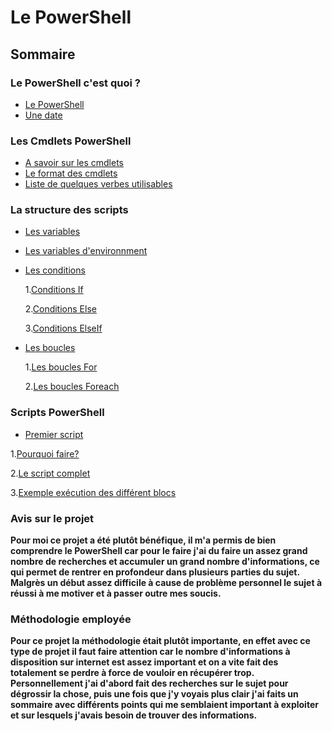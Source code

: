 # Le PowerShell
## Sommaire


### Le PowerShell c'est quoi ? 
* [Le PowerShell](https://github.com/RonanF-lab/PowerShell/blob/main/Le%20PowerShell%20c'est%20quoi/Le%20PowerShell.md#le-powershell-cest-quoi-)
* [Une date](https://github.com/RonanF-lab/PowerShell/blob/main/Le%20PowerShell%20c'est%20quoi/Le%20PowerShell.md#une-date-%C3%A0-retenir)

### Les Cmdlets PowerShell
* [A savoir sur les cmdlets](https://github.com/RonanF-lab/PowerShell/blob/main/Les%20Cmdlets%20PowerShell/Les%20cmdlets.md#les-cmdlets-powershell)
* [Le format des cmdlets](https://github.com/RonanF-lab/PowerShell/blob/main/Les%20Cmdlets%20PowerShell/Les%20cmdlets.md#le-format-des-cmdlets)
* [Liste de quelques verbes utilisables](https://github.com/RonanF-lab/PowerShell/blob/main/Les%20Cmdlets%20PowerShell/Les%20cmdlets.md#liste-de-quelques-verbes-utilisables)

### La structure des scripts
* [Les variables](https://github.com/RonanF-lab/PowerShell/blob/main/La%20structure%20des%20scripts/Les%20variables%20Powershell.md#les-variables-powershell)
* [Les variables d'environnment](https://github.com/RonanF-lab/PowerShell/blob/main/La%20structure%20des%20scripts/Variables%20d'environnement.md#les-variables-denvrionnement)
* [Les conditions](https://github.com/RonanF-lab/PowerShell/blob/main/La%20structure%20des%20scripts/Les%20conditions.md#les-conditions)
 
    1.[Conditions If](https://github.com/RonanF-lab/PowerShell/blob/main/La%20structure%20des%20scripts/Les%20conditions.md#condition-if)
  
    2.[Conditions Else](https://github.com/RonanF-lab/PowerShell/blob/main/La%20structure%20des%20scripts/Les%20conditions.md#condition-if--else)
  
    3.[Conditions ElseIf](https://github.com/RonanF-lab/PowerShell/blob/main/La%20structure%20des%20scripts/Les%20conditions.md#condition-if--elseif--else)
  
* [Les boucles](https://github.com/RonanF-lab/PowerShell/blob/main/La%20structure%20des%20scripts/Les%20boucles%20For.md#les-boucles-for)
  
    1.[Les boucles For](https://github.com/RonanF-lab/PowerShell/blob/main/La%20structure%20des%20scripts/Les%20boucles%20For.md#boucles-for)
  
    2.[Les boucles Foreach](https://github.com/RonanF-lab/PowerShell/blob/main/La%20structure%20des%20scripts/Les%20boucles%20For.md#boucles-foreach)

### Scripts PowerShell
* [Premier script](https://github.com/RonanF-lab/PowerShell/blob/main/Scripts%20PowerShell/1er%20Script.md#scripts-de-gestion-des-comptes-utilisateurs)

 1.[Pourquoi faire?](https://github.com/RonanF-lab/PowerShell/blob/main/Scripts%20PowerShell/1er%20Script.md#scripts-de-gestion-des-comptes-utilisateurs)

 2.[Le script complet](https://github.com/RonanF-lab/PowerShell/blob/main/Scripts%20PowerShell/1er%20Script.md#le-script-complet)

 3.[Exemple exécution des différent blocs](https://github.com/RonanF-lab/PowerShell/blob/main/Scripts%20PowerShell/1er%20Script.md#exemple-ex%C3%A9cution-des-diff%C3%A9rent-blocs)

### Avis sur le projet 
__Pour moi ce projet a été plutôt bénéfique, il m'a permis de bien comprendre le PowerShell car pour le faire j'ai du faire un assez grand nombre de recherches et accumuler un grand nombre d'informations, ce qui permet de rentrer en profondeur dans plusieurs parties du sujet. Malgrès un début assez difficile à cause de problème personnel le sujet à réussi à me motiver et à passer outre mes soucis.__

### Méthodologie employée
__Pour ce projet la méthodologie était plutôt importante, en effet avec ce type de projet il faut faire attention car le nombre d'informations à disposition sur internet est assez important et on a vite fait des totalement se perdre à force de vouloir en récupérer trop. Personnellement j'ai d'abord fait des recherches sur le sujet pour dégrossir la chose, puis une fois que j'y voyais plus clair j'ai faits un sommaire avec différents points qui me semblaient important à exploiter et sur lesquels j'avais besoin de trouver des informations.__
